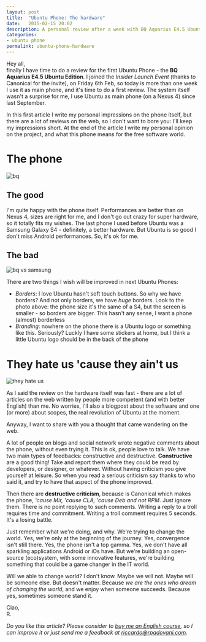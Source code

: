 ```yaml
---
layout: post
title:  "Ubuntu Phone: The hardware"
date:   2015-02-15 20:02
description: A personal review after a week with BQ Aquarius E4.5 Ubuntu Edition
categories:
- ubuntu phone
permalink: ubuntu-phone-hardware
---
```


Hey all,<br/> finally I have time to do a review for the first Ubuntu Phone -
the **BQ Aquarius E4.5 Ubuntu Edition**. I joined the *Insider Launch Event*
(thanks to Canonical for the invite), on Friday 6th Feb, so today is more than
one week I use it as main phone, and it's time to do a first review. The system
itself wasn't a surprise for me, I use Ubuntu as main phone (on a Nexus 4) since
last September.

In this first article I write my personal impressions on the phone itself, but
there are a lot of reviews on the web, so I don't want to bore you: I'll keep my
impressions short. At the end of the article I write my personal opinion on the
project, and what this phone means for the free software world.

# The phone

![bq][bq-phone]

## The good

I'm quite happy with the phone itself. Performances are better than on Nexus 4,
sizes are right for me, and I don't go out crazy for super hardware, so it
totally fits my wishes. The last phone I used before Ubuntu was a Samsung Galaxy
S4 - definitely, a better hardware. But Ubuntu is so good I don't miss Android
performances. So, it's ok for me.

## The bad

![bq vs samsung][bq-vs-samsung]

There are two things I wish will be improved in next Ubuntu Phones:

 - *Borders*: I love Ubuntu hasn't soft touch buttons. So why we have borders? And not only borders, we have *huge* borders. Look to the photo above: the phone size it's the same of a S4, but the screen is smaller - so borders are bigger. This hasn't any sense, I want a phone (almost) borderless
 - *Branding*: nowhere on the phone there is a Ubuntu logo or something like this. Seriously? Luckly I have some stickers at home, but I think a little Ubuntu logo should be in the back of the phone

# They hate us 'cause they ain't us

![they hate us][they-hate-us]

As I said the review on the hardware itself was fast - there are a lot of
articles on the web written by people more competent (and with better English)
than me. No worries, I'll also a blogpost about the software and one (or more)
about scopes, the real revolution of Ubuntu at the moment.

Anyway, I want to share with you a thought that came wandering on the web.

A lot of people on blogs and social network wrote negative comments about the
phone, without even trying it. This is ok, people love to talk. We have two main
types of feedbacks: constructive and destructive. **Constructive** are a good
thing! Take and report them where they could be read by developers, or designer,
or whatever. Without having criticism you give yourself at leisure. So when you
read a serious criticism say thanks to who said it, and try to have that aspect
of the phone improved.

Then there are **destructive criticism**, because is Canonical which makes the
phone, *'cause Mir, 'cause CLA, 'cause Deb and not RPM*. Just ignore them. There
is no point replying to such comments. Writing a reply to a troll requires time
and commitment. Writing a troll comment requires 5 seconds. It's a losing
battle.

Just remember what we're doing, and why. We're trying to change the world. Yes,
we're only at the beginning of the journey. Yes, convergence isn't still there.
Yes, the phone isn't a top gamma. Yes, we don't have all sparkling applications
Android or iOs have. But we're building an open-source (eco)system, with some
innovative features, we're building something that could be a game changer in
the IT world.

Will we able to change world? I don't know. Maybe we will not. Maybe will be
someone else. But doesn't matter. Because *we are the ones who dream of changing
the world*, and we enjoy when someone succeeds. Because yes, sometimes someone
stand it.

Ciao,<br/>
R.

*Do you like this article? Please consider to [buy me an English course][donation], so I can improve it or just send me a feedback at [riccardo@rpadovani.com](mailto:riccardo@rpadovani.com).*

[bq-phone]: http://img.rpadovani.com/posts/bq_phone.jpg
[bq-vs-samsung]: http://img.rpadovani.com/posts/bq_size.jpg
[they-hate-us]: http://img.rpadovani.com/posts/they_hate_us.jpg
[donation]: http://rpadovani.com/donations/
